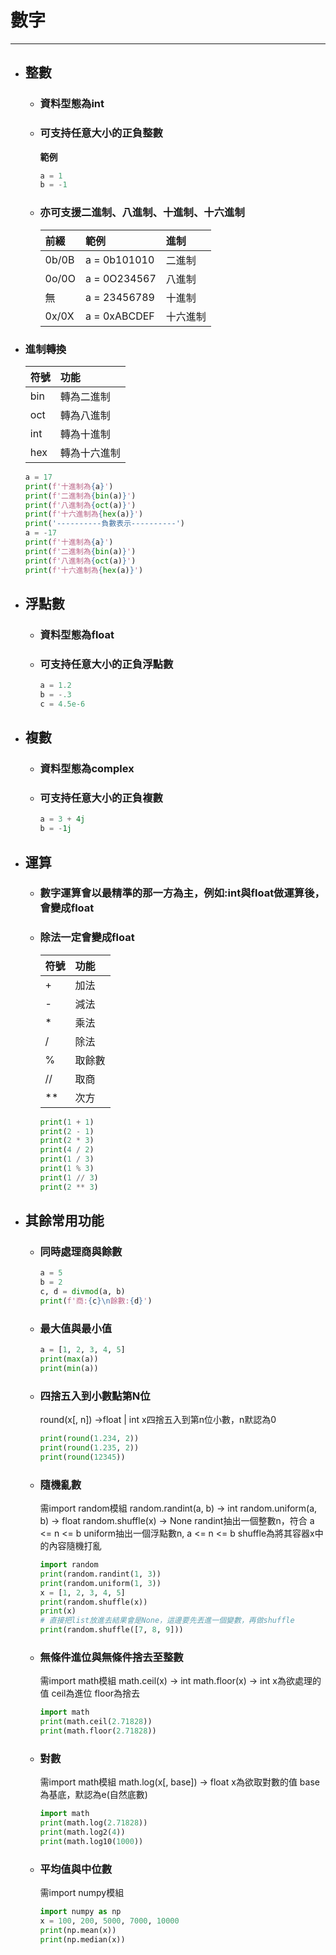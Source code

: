 # 數字
---
+ ## 整數
  + ### 資料型態為int 
  + ### 可支持任意大小的正負整數
    **範例**
    ```python
    a = 1
    b = -1    
    ```

  + ### **亦可支援二進制、八進制、十進制、十六進制**
    | 前綴  | 範例         | 進制     |
    | :---- | :----------- | :------- |
    | 0b/0B | a = 0b101010 | 二進制   |
    | 0o/0O | a = 0O234567 | 八進制   |
    | 無    | a = 23456789 | 十進制   |
    | 0x/0X | a = 0xABCDEF | 十六進制 |

 + ### 進制轉換
    | 符號 | 功能         |
    | :--- | :----------- |
    | bin  | 轉為二進制   |
    | oct  | 轉為八進制   |
    | int  | 轉為十進制   |
    | hex  | 轉為十六進制 |
    ```python
    a = 17
    print(f'十進制為{a}')
    print(f'二進制為{bin(a)}')
    print(f'八進制為{oct(a)}')
    print(f'十六進制為{hex(a)}')
    print('----------負數表示----------')
    a = -17
    print(f'十進制為{a}')
    print(f'二進制為{bin(a)}')
    print(f'八進制為{oct(a)}')
    print(f'十六進制為{hex(a)}')
    ```

+ ## 浮點數
  + ### 資料型態為float 
  + ### 可支持任意大小的正負浮點數
    
    ```python
    a = 1.2
    b = -.3
    c = 4.5e-6    
    ```
+ ## 複數
  + ### 資料型態為complex
  + ### 可支持任意大小的正負複數

    ```python
    a = 3 + 4j
    b = -1j    
    ```

+ ## 運算
  + ### 數字運算會以最精準的那一方為主，例如:int與float做運算後，會變成float
  + ### 除法一定會變成float
    | 符號 | 功能   |
    | :--- | :----- |
    | +    | 加法   |
    | -    | 減法   |
    | *    | 乘法   |
    | /    | 除法   |
    | %    | 取餘數 |
    | //   | 取商   |
    | **   | 次方   |

    ```python
    print(1 + 1)    
    print(2 - 1)    
    print(2 * 3)    
    print(4 / 2)   
    print(1 / 3)    
    print(1 % 3)    
    print(1 // 3)   
    print(2 ** 3)     
    ```

+ ## 其餘常用功能
  + ### 同時處理商與餘數

    ```python
    a = 5
    b = 2
    c, d = divmod(a, b)
    print(f'商:{c}\n餘數:{d}')    
    ```

  + ### 最大值與最小值
  
    ```python
    a = [1, 2, 3, 4, 5]
    print(max(a))
    print(min(a))
    ```
  + ### 四捨五入到小數點第N位
    round(x[, n]) ->float | int
    x四捨五入到第n位小數，n默認為0

    ```python
    print(round(1.234, 2))
    print(round(1.235, 2))
    print(round(12345))
    ```

  + ### 隨機亂數
    需import random模組
    random.randint(a, b) -> int
    random.uniform(a, b) -> float
    random.shuffle(x) -> None
    randint抽出一個整數n，符合 a <= n <= b
    uniform抽出一個浮點數n, a <= n <= b
    shuffle為將其容器x中的內容隨機打亂

    ```python
    import random
    print(random.randint(1, 3))
    print(random.uniform(1, 3)) 
    x = [1, 2, 3, 4, 5]
    print(random.shuffle(x))
    print(x)
    # 直接把list放進去結果會是None，這邊要先丟進一個變數，再做shuffle
    print(random.shuffle([7, 8, 9]))   
    ```

  + ### 無條件進位與無條件捨去至整數
    需import math模組
    math.ceil(x) -> int
    math.floor(x) -> int
    x為欲處理的值
    ceil為進位
    floor為捨去

    ```python
    import math
    print(math.ceil(2.71828))
    print(math.floor(2.71828))
    ```  

  + ### 對數
    需import math模組
    math.log(x[, base]) -> float
    x為欲取對數的值
    base為基底，默認為e(自然底數)

    ```python
    import math
    print(math.log(2.71828))
    print(math.log2(4))
    print(math.log10(1000))
    ```

  + ### 平均值與中位數
    需import numpy模組
    
    ```python
    import numpy as np
    x = 100, 200, 5000, 7000, 10000
    print(np.mean(x))
    print(np.median(x))
    ```